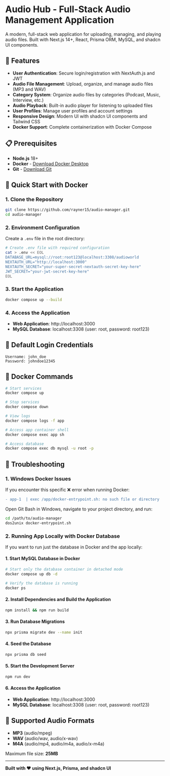 # Audio Hub - Full-Stack Audio Management Application

A modern, full-stack web application for uploading, managing, and playing audio files. Built with Next.js 14+, React, Prisma ORM, MySQL, and shadcn UI components.

## 🚀 Features

- **User Authentication**: Secure login/registration with NextAuth.js and JWT
- **Audio File Management**: Upload, organize, and manage audio files (MP3 and WAV)
- **Category System**: Organize audio files by categories (Podcast, Music, Interview, etc.)
- **Audio Playback**: Built-in audio player for listening to uploaded files
- **User Profiles**: Manage user profiles and account settings
- **Responsive Design**: Modern UI with shadcn UI components and Tailwind CSS
- **Docker Support**: Complete containerization with Docker Compose

## 📋 Prerequisites

- **Node.js** 18+ 
- **Docker** - [Download Docker Desktop](https://www.docker.com/products/docker-desktop/)
- **Git** - [Download Git](https://git-scm.com/downloads)

## 🚀 Quick Start with Docker

### 1. Clone the Repository
```bash
git clone https://github.com/rayner15/audio-manager.git
cd audio-manager
```

### 2. Environment Configuration
Create a `.env` file in the root directory:

```bash
# Create .env file with required configuration
cat > .env << EOL
DATABASE_URL=mysql://root:root123@localhost:3308/audioworld
NEXTAUTH_URL="http://localhost:3000"
NEXTAUTH_SECRET="your-super-secret-nextauth-secret-key-here"
JWT_SECRET="your-jwt-secret-key-here"
EOL
```

### 3. Start the Application
```bash
docker compose up --build
```

### 4. Access the Application
- **Web Application**: http://localhost:3000
- **MySQL Database**: localhost:3308 (user: root, password: root123)

## 🔐 Default Login Credentials

```
Username: john_doe
Password: johndoe12345
```

## 🐳 Docker Commands

```bash
# Start services
docker compose up

# Stop services
docker compose down

# View logs
docker compose logs -f app

# Access app container shell
docker compose exec app sh

# Access database
docker compose exec db mysql -u root -p
```

## 🔧 Troubleshooting

### 1. Windows Docker Issues

If you encounter this specific ❌ error when running Docker:
```diff
- app-1  | exec /app/docker-entrypoint.sh: no such file or directory
```

Open Git Bash in Windows, navigate to your project directory, and run:
```bash
cd /path/to/audio-manager
dos2unix docker-entrypoint.sh
```

### 2. Running App Locally with Docker Database

If you want to run just the database in Docker and the app locally:

#### 1. Start MySQL Database in Docker
```bash
# Start only the database container in detached mode
docker compose up db -d

# Verify the database is running
docker ps
```

#### 2. Install Dependencies and Build the Application
```bash
npm install && npm run build
```

#### 3. Run Database Migrations
```bash
npx prisma migrate dev --name init
```

#### 4. Seed the Database
```bash
npx prisma db seed
```

#### 5. Start the Development Server
```bash
npm run dev
```

#### 6. Access the Application
- **Web Application**: http://localhost:3000
- **MySQL Database**: localhost:3308 (user: root, password: root123)

## 🎵 Supported Audio Formats

- **MP3** (audio/mpeg)
- **WAV** (audio/wav, audio/x-wav)
- **M4A** (audio/mp4, audio/m4a, audio/x-m4a)

Maximum file size: **25MB**

---

**Built with ❤️ using Next.js, Prisma, and shadcn UI**
